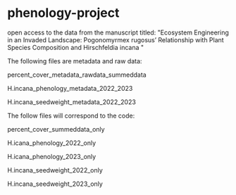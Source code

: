 # phenology-project
open access to the data from the manuscript titled: "Ecosystem Engineering in an Invaded Landscape: Pogonomyrmex rugosus’ Relationship with Plant Species Composition and Hirschfeldia incana "

The following files are metadata and raw data:

  percent_cover_metadata_rawdata_summeddata

  H.incana_phenology_metadata_2022_2023

  H.incana_seedweight_metadata_2022_2023



The follow files will correspond to the code:

  percent_cover_summeddata_only

  H.icana_phenology_2022_only

  H.icana_phenology_2023_only

  H.incana_seedweight_2022_only

  H.incana_seedweight_2023_only
